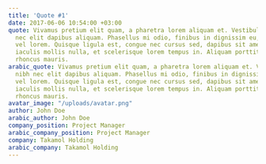 ```yaml
---
title: 'Quote #1'
date: 2017-06-06 10:54:00 +03:00
quote: Vivamus pretium elit quam, a pharetra lorem aliquam et. Vestibulum nec nibh
  nec elit dapibus aliquam. Phasellus mi odio, finibus in dignissim eu, imperdiet
  vel lorem. Quisque ligula est, congue nec cursus sed, dapibus sit amet massa. Sed
  iaculis mollis nulla, et scelerisque lorem tempus in. Aliquam porttitor enim, quis
  rhoncus mauris.
arabic_quote: Vivamus pretium elit quam, a pharetra lorem aliquam et. Vestibulum nec
  nibh nec elit dapibus aliquam. Phasellus mi odio, finibus in dignissim eu, imperdiet
  vel lorem. Quisque ligula est, congue nec cursus sed, dapibus sit amet massa. Sed
  iaculis mollis nulla, et scelerisque lorem tempus in. Aliquam porttitor enim, quis
  rhoncus mauris.
avatar_image: "/uploads/avatar.png"
author: John Doe
arabic_author: John Doe
company_position: Project Manager
arabic_company_position: Project Manager
company: Takamol Holding
arabic_company: Takamol Holding
---
```


